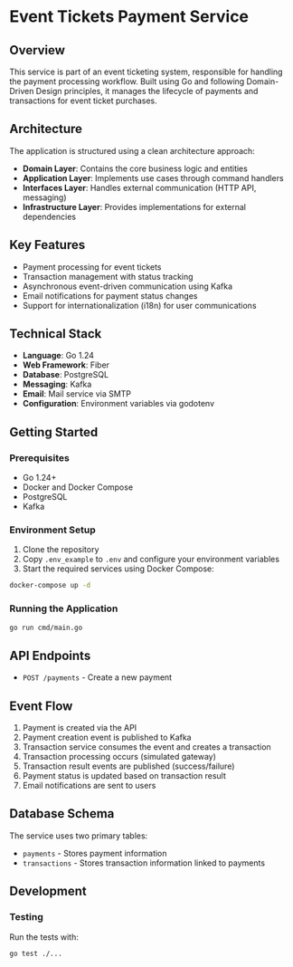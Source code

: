 # Event Tickets Payment Service

## Overview

This service is part of an event ticketing system, responsible for handling the payment processing workflow. Built using Go and following Domain-Driven Design principles, it manages the lifecycle of payments and transactions for event ticket purchases.

## Architecture

The application is structured using a clean architecture approach:

- **Domain Layer**: Contains the core business logic and entities
- **Application Layer**: Implements use cases through command handlers
- **Interfaces Layer**: Handles external communication (HTTP API, messaging)
- **Infrastructure Layer**: Provides implementations for external dependencies

## Key Features

- Payment processing for event tickets
- Transaction management with status tracking
- Asynchronous event-driven communication using Kafka
- Email notifications for payment status changes
- Support for internationalization (i18n) for user communications

## Technical Stack

- **Language**: Go 1.24
- **Web Framework**: Fiber
- **Database**: PostgreSQL
- **Messaging**: Kafka
- **Email**: Mail service via SMTP
- **Configuration**: Environment variables via godotenv

## Getting Started

### Prerequisites

- Go 1.24+
- Docker and Docker Compose
- PostgreSQL
- Kafka

### Environment Setup

1. Clone the repository
2. Copy `.env_example` to `.env` and configure your environment variables
3. Start the required services using Docker Compose:

```bash
docker-compose up -d
```

### Running the Application

```bash
go run cmd/main.go
```

## API Endpoints

- `POST /payments` - Create a new payment

## Event Flow

1. Payment is created via the API
2. Payment creation event is published to Kafka
3. Transaction service consumes the event and creates a transaction
4. Transaction processing occurs (simulated gateway)
5. Transaction result events are published (success/failure)
6. Payment status is updated based on transaction result
7. Email notifications are sent to users

## Database Schema

The service uses two primary tables:

- `payments` - Stores payment information
- `transactions` - Stores transaction information linked to payments

## Development

### Testing

Run the tests with:

```bash
go test ./...
```
